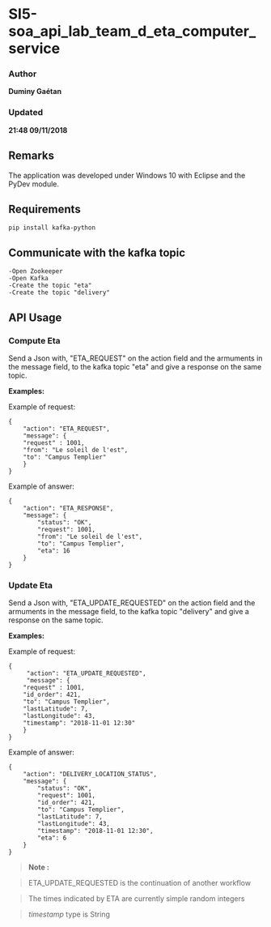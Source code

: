 # SI5-soa_api_lab_team_d_eta_computer_service

### Author
__Duminy Gaétan__
### Updated
__21:48 09/11/2018__

## Remarks

The application was developed under Windows 10 with Eclipse and the PyDev module.

## Requirements

```
pip install kafka-python
```

## Communicate with the kafka topic

```
-Open Zookeeper
-Open Kafka
-Create the topic "eta"
-Create the topic "delivery"
```

## API Usage

### Compute Eta

Send a Json with, "ETA_REQUEST" on the action field and the armuments in the message field, to the kafka topic "eta" and give a response on the same topic.

**Examples:**

Example of request:

```
{   
    "action": "ETA_REQUEST",
    "message": {
	"request" : 1001,
	"from": "Le soleil de l'est",
	"to": "Campus Templier"
    }
}
```

Example of answer:
```
{
    "action": "ETA_RESPONSE",
    "message": {
        "status": "OK",
        "request": 1001,
        "from": "Le soleil de l'est",
        "to": "Campus Templier",
        "eta": 16
    }
}
```

### Update Eta

Send a Json with, "ETA_UPDATE_REQUESTED" on the action field and the armuments in the message field, to the kafka topic "delivery" and give a response on the same topic.

**Examples:**

Example of request:

```
{  
     "action": "ETA_UPDATE_REQUESTED",
     "message": {
	"request" : 1001,
	"id_order": 421,
	"to": "Campus Templier",
	"lastLatitude": 7,
	"lastLongitude": 43,
	"timestamp": "2018-11-01 12:30"
    }
}
```

Example of answer:
```
{
    "action": "DELIVERY_LOCATION_STATUS",
    "message": {
        "status": "OK",
        "request": 1001,
        "id_order": 421,
        "to": "Campus Templier",
        "lastLatitude": 7,
        "lastLongitude": 43,
        "timestamp": "2018-11-01 12:30",
        "eta": 6
    }
}
```

> **Note :**

> ETA_UPDATE_REQUESTED is the continuation of another workflow

> The times indicated by ETA are currently simple random integers

> *timestamp* type is String